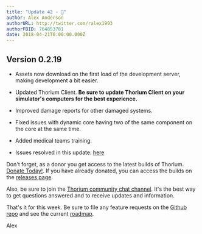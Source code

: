 ```yaml
---
title: "Update 42 - 🌌"
author: Alex Anderson
authorURL: http://twitter.com/ralex1993
authorFBID: 764853781
date: 2018-04-21T6:00:00.000Z
---
```


## Version 0.2.19

* Assets now download on the first load of the development server, making
  development a bit easier.
* Updated Thorium Client. **Be sure to update Thorium Client on your simulator's
  computers for the best experience.**
* Improved damage reports for other damaged systems.
* Fixed issues with dynamic core having two of the same component on the core at
  the same time.
* Added medical teams training.

* Issues resolved in this update:
  [here](https://github.com/Thorium-Sim/thorium/issues?utf8=✓&q=is%3Aissue+is%3Aclosed+closed%3A2018-04-15..2018-04-21)

Don't forget, as a donor you get access to the latest builds of Thorium.
[Donate Today!](/en/donate). If you have already donated, you can access the
builds on the [releases page](/en/releases).

Also, be sure to join the
[Thorium community chat channel](https://discord.gg/UvxTQZz). It's the best way
to get questions answered and to receive updates and information.

That's it for this week. Be sure to file any feature requests on the
[Github repo](https://github.com/Thorium-Sim/thorium/issues) and see the current
[roadmap](https://github.com/Thorium-Sim/thorium/projects/2).

Alex
